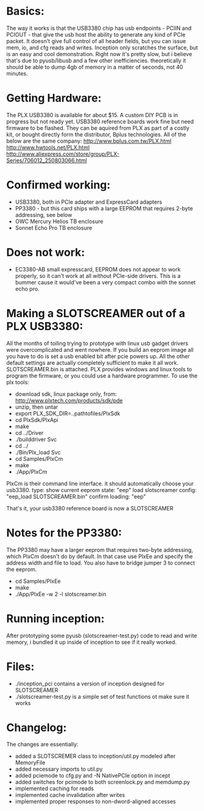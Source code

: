 Basics:
======
The way it works is that the USB3380 chip has usb endpoints - PCIIN and PCIOUT - that give the usb host the ability to generate any kind of PCIe packet. It doesn't give full control of all header fields, but you can issue mem, io, and cfg reads and writes. Inception only scratches the surface, but is an easy and cool demonstration. Right now it's pretty slow, but i believe that's due to pyusb/libusb and a few other inefficiencies. theoretically it should be able to dump 4gb of memory in a matter of seconds, not 40 minutes.

Getting Hardware:
=================
The PLX USB3380 is available for about $15. A custom DIY PCB is in progress but not ready yet.
USB3380 reference boards work fine but need firmware to be flashed. They can be aquired from PLX as part of a costly kit, or bought directly form the distributor, Bplus technologies. All of the below are the same company:
http://www.bplus.com.tw/PLX.html
http://www.hwtools.net/PLX.html
http://www.aliexpress.com/store/group/PLX-Series/706012_250803066.html

Confirmed working:
==================
* USB3380, both in PCIe adapter and ExpressCard adapters 
* PP3380 - but this card ships with a large EEPROM that requires 2-byte addressing, see below
* OWC Mercury Helios TB enclosure
* Sonnet Echo Pro TB enclosure

Does not work:
==============
* EC3380-AB small expresscard, EEPROM does not appear to work properly, so it can't work at all without PCIe-side drivers. This is a bummer cause it would've been a very compact combo with the sonnet echo pro.

Making a SLOTSCREAMER out of a PLX USB3380:
=========================================
All the months of toiling trying to prototype with linux usb gadget drivers were overcomplicated and went nowhere.
If you build an eeprom image all you have to do is set a usb enabled bit after pcie powers up. All the other default settings are actually completely sufficient to make it all work. SLOTSCREAMER.bin is attached. PLX provides windows and linux tools to program the firmware, or you could use a hardware programmer. To use the plx tools:

* download sdk, linux package only, from: http://www.plxtech.com/products/sdk/pde
* unzip, then untar
* export PLX_SDK_DIR=..pathtofiles/PlxSdk
* cd PlxSdk/PlxApi
* make
* cd ../Driver
* ./builddriver Svc
* cd ../
* ./Bin/Plx_load Svc
* cd Samples/PlxCm
* make
* ./App/PlxCm

PlxCm is their command line interface. it should automatically choose your usb3380. type:
show current eeprom state:  "eep"
load slotscreamer config: "eep_load SLOTSCREAMER.bin"
confirm loading: "eep"

That's it, your usb3380 reference board is now a SLOTSCREAMER


Notes for the PP3380:
====================
The PP3380 may have a larger eeprom that requires two-byte addressing, which PlxCm doesn't do by default. In that case use PlxEe and specify the address width and file to load. You also have to bridge jumper 3 to connect the eeprom.
* cd Samples/PlxEe
* make
* ./App/PlxEe -w 2 -l slotscreamer.bin

Running inception:
===============
After prototyping some pyusb (slotscreamer-test.py) code to read and write memory, i bundled it up inside of inception to see if it really worked.

Files:
======
* ./inception_pci contains a version of inception designed for SLOTSCREAMER
* ./slotscreamer-test.py is a simple set of test functions ot make sure it works


Changelog:
=========
The changes are essentially:
* added a SLOTSCREMER class to inception/util.py modeled after MemoryFile
* added necessary imports to util.py
* added pciemode to cfg.py and -N NativePCIe option in incept
* added switches for pcimode to both screenlock.py and memdump.py
* implemented caching for reads
* implemented cache invalidation after writes
* implemented proper responses to non-dword-aligned accesses


